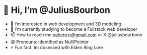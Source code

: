 # 👋 Hi, I’m @JuliusBourbon
- 👀 I’m interested in web development and 3D modeling.
- 🌱 I'm currently studying to become a Fullstack web developer
- 📫 How to reach me naherrrrr@gmail.com or X @juliusbourbonn
- 😄 Pronouns: identified as Null/Pointer
- ⚡ Fun fact: Im obsessed with Elden Ring Lore

<!---
JuliusBourbon/JuliusBourbon is a ✨ special ✨ repository because its `README.md` (this file) appears on your GitHub profile.
You can click the Preview link to take a look at your changes.
--->

